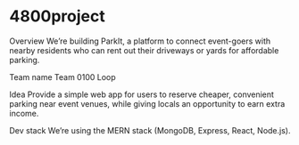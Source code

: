 # 4800project
Overview
We’re building ParkIt, a platform to connect event-goers with nearby residents who can rent out their driveways or yards for affordable parking.

Team name
Team 0100 Loop

Idea
Provide a simple web app for users to reserve cheaper, convenient parking near event venues, while giving locals an opportunity to earn extra income.

Dev stack
We’re using the MERN stack (MongoDB, Express, React, Node.js).
